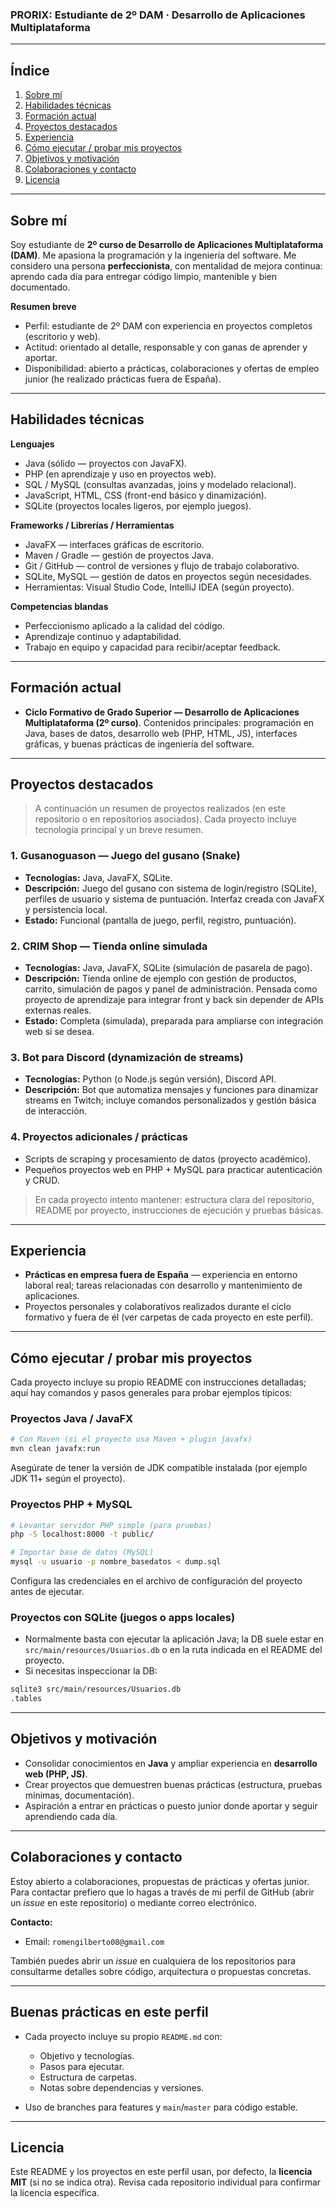 ### PRORIX: Estudiante de 2º DAM · Desarrollo de Aplicaciones Multiplataforma


---

## Índice

1. [Sobre mí](#sobre-mí)
2. [Habilidades técnicas](#habilidades-técnicas)
3. [Formación actual](#formación-actual)
4. [Proyectos destacados](#proyectos-destacados)
5. [Experiencia](#experiencia)
6. [Cómo ejecutar / probar mis proyectos](#cómo-ejecutar--probar-mis-proyectos)
7. [Objetivos y motivación](#objetivos-y-motivación)
8. [Colaboraciones y contacto](#colaboraciones-y-contacto)
9. [Licencia](#licencia)

---

## Sobre mí

Soy estudiante de **2º curso de Desarrollo de Aplicaciones Multiplataforma (DAM)**. Me apasiona la programación y la ingeniería del software. Me considero una persona **perfeccionista**, con mentalidad de mejora continua: aprendo cada día para entregar código limpio, mantenible y bien documentado.

**Resumen breve**

* Perfil: estudiante de 2º DAM con experiencia en proyectos completos (escritorio y web).
* Actitud: orientado al detalle, responsable y con ganas de aprender y aportar.
* Disponibilidad: abierto a prácticas, colaboraciones y ofertas de empleo junior (he realizado prácticas fuera de España).

---

## Habilidades técnicas

**Lenguajes**

* Java (sólido — proyectos con JavaFX).
* PHP (en aprendizaje y uso en proyectos web).
* SQL / MySQL (consultas avanzadas, joins y modelado relacional).
* JavaScript, HTML, CSS (front-end básico y dinamización).
* SQLite (proyectos locales ligeros, por ejemplo juegos).

**Frameworks / Librerías / Herramientas**

* JavaFX — interfaces gráficas de escritorio.
* Maven / Gradle — gestión de proyectos Java.
* Git / GitHub — control de versiones y flujo de trabajo colaborativo.
* SQLite, MySQL — gestión de datos en proyectos según necesidades.
* Herramientas: Visual Studio Code, IntelliJ IDEA (según proyecto).

**Competencias blandas**

* Perfeccionismo aplicado a la calidad del código.
* Aprendizaje continuo y adaptabilidad.
* Trabajo en equipo y capacidad para recibir/aceptar feedback.

---

## Formación actual

* **Ciclo Formativo de Grado Superior — Desarrollo de Aplicaciones Multiplataforma (2º curso)**.
  Contenidos principales: programación en Java, bases de datos, desarrollo web (PHP, HTML, JS), interfaces gráficas, y buenas prácticas de ingeniería del software.

---

## Proyectos destacados

> A continuación un resumen de proyectos realizados (en este repositorio o en repositorios asociados). Cada proyecto incluye tecnología principal y un breve resumen.

### 1. **Gusanoguason** — Juego del gusano (Snake)

* **Tecnologías:** Java, JavaFX, SQLite.
* **Descripción:** Juego del gusano con sistema de login/registro (SQLite), perfiles de usuario y sistema de puntuación. Interfaz creada con JavaFX y persistencia local.
* **Estado:** Funcional (pantalla de juego, perfil, registro, puntuación).

### 2. **CRIM Shop** — Tienda online simulada

* **Tecnologías:** Java, JavaFX, SQLite (simulación de pasarela de pago).
* **Descripción:** Tienda online de ejemplo con gestión de productos, carrito, simulación de pagos y panel de administración. Pensada como proyecto de aprendizaje para integrar front y back sin depender de APIs externas reales.
* **Estado:** Completa (simulada), preparada para ampliarse con integración web si se desea.

### 3. **Bot para Discord (dynamización de streams)**

* **Tecnologías:** Python (o Node.js según versión), Discord API.
* **Descripción:** Bot que automatiza mensajes y funciones para dinamizar streams en Twitch; incluye comandos personalizados y gestión básica de interacción.

### 4. **Proyectos adicionales / prácticas**

* Scripts de scraping y procesamiento de datos (proyecto académico).
* Pequeños proyectos web en PHP + MySQL para practicar autenticación y CRUD.

> En cada proyecto intento mantener: estructura clara del repositorio, README por proyecto, instrucciones de ejecución y pruebas básicas.

---

## Experiencia

* **Prácticas en empresa fuera de España** — experiencia en entorno laboral real; tareas relacionadas con desarrollo y mantenimiento de aplicaciones.
* Proyectos personales y colaborativos realizados durante el ciclo formativo y fuera de él (ver carpetas de cada proyecto en este perfil).

---

## Cómo ejecutar / probar mis proyectos

Cada proyecto incluye su propio README con instrucciones detalladas; aquí hay comandos y pasos generales para probar ejemplos típicos:

### Proyectos Java / JavaFX

```bash
# Con Maven (si el proyecto usa Maven + plugin javafx)
mvn clean javafx:run
```

Asegúrate de tener la versión de JDK compatible instalada (por ejemplo JDK 11+ según el proyecto).

### Proyectos PHP + MySQL

```bash
# Levantar servidor PHP simple (para pruebas)
php -S localhost:8000 -t public/

# Importar base de datos (MySQL)
mysql -u usuario -p nombre_basedatos < dump.sql
```

Configura las credenciales en el archivo de configuración del proyecto antes de ejecutar.

### Proyectos con SQLite (juegos o apps locales)

* Normalmente basta con ejecutar la aplicación Java; la DB suele estar en `src/main/resources/Usuarios.db` o en la ruta indicada en el README del proyecto.
* Si necesitas inspeccionar la DB:

```bash
sqlite3 src/main/resources/Usuarios.db
.tables
```

---

## Objetivos y motivación

* Consolidar conocimientos en **Java** y ampliar experiencia en **desarrollo web (PHP, JS)**.
* Crear proyectos que demuestren buenas prácticas (estructura, pruebas mínimas, documentación).
* Aspiración a entrar en prácticas o puesto junior donde aportar y seguir aprendiendo cada día.

---

## Colaboraciones y contacto

Estoy abierto a colaboraciones, propuestas de prácticas y ofertas junior. Para contactar prefiero que lo hagas a través de mi perfil de GitHub (abrir un *issue* en este repositorio) o mediante correo electrónico.

**Contacto:**

* Email: `romengilberto08@gmail.com`

También puedes abrir un *issue* en cualquiera de los repositorios para consultarme detalles sobre código, arquitectura o propuestas concretas.

---

## Buenas prácticas en este perfil

* Cada proyecto incluye su propio `README.md` con:

  * Objetivo y tecnologías.
  * Pasos para ejecutar.
  * Estructura de carpetas.
  * Notas sobre dependencias y versiones.
* Uso de branches para features y `main`/`master` para código estable.

---

## Licencia

Este README y los proyectos en este perfil usan, por defecto, la **licencia MIT** (si no se indica otra). Revisa cada repositorio individual para confirmar la licencia específica.
